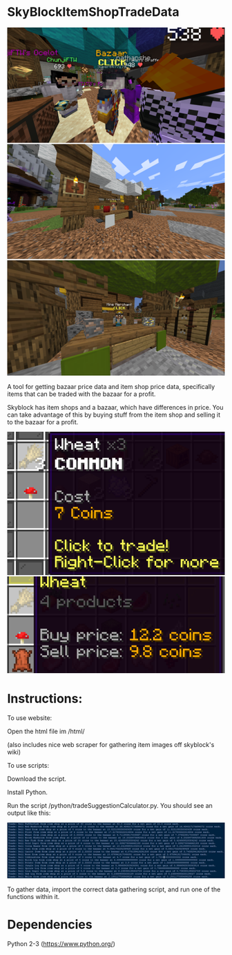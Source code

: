 # SkyBlockItemShopTradeData

![The Bazaar](images/bazaar.png)
![Item Shop 1](images/itemshop1.png)
![Item Shop 2](images/itemshop2.png)


A tool for getting bazaar price data and item shop price data, specifically items that can be traded with the bazaar for a profit.

Skyblock has item shops and a bazaar, which have differences in price. You can take advantage of this by buying stuff from the item shop and selling it to the bazaar for a profit.

![Wheat price at the item shop](images/wheatprice.PNG)
![Wheat price at the bazaar](images/wheatbazaarprice.PNG)

Instructions: 
============

To use website:

Open the html file im /html/

(also includes nice web scraper for gathering item images off skyblock's wiki)

To use scripts:

Download the script.

Install Python.

Run the script /python/tradeSuggestionCalculator.py. You should see an output like this:

![Output](images/output.PNG)


To gather data, import the correct data gathering script, and run one of the functions within it.

Dependencies
============

Python 2-3 (https://www.python.org/)

